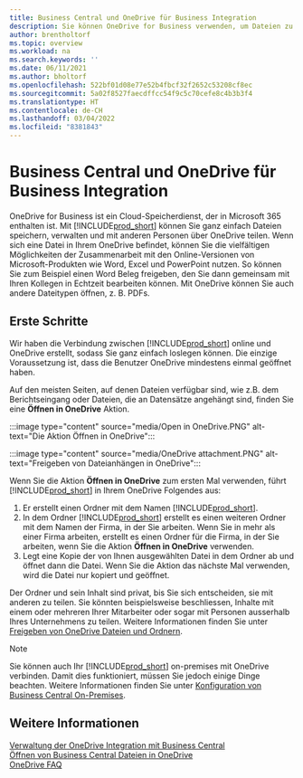 ```yaml
---
title: Business Central und OneDrive für Business Integration
description: Sie können OneDrive for Business verwenden, um Dateien zu speichern, zu verwalten und freizugeben, z.B. Berichte oder Dateianhänge.
author: brentholtorf
ms.topic: overview
ms.workload: na
ms.search.keywords: ''
ms.date: 06/11/2021
ms.author: bholtorf
ms.openlocfilehash: 522bf01d08e77e52b4fbcf32f2652c53208cf8ec
ms.sourcegitcommit: 5a02f8527faecdffcc54f9c5c70cefe8c4b3b3f4
ms.translationtype: HT
ms.contentlocale: de-CH
ms.lasthandoff: 03/04/2022
ms.locfileid: "8381843"
---
```

# <a name="business-central-and-onedrive-for-business-integration"></a>Business Central und OneDrive für Business Integration
OneDrive for Business ist ein Cloud-Speicherdienst, der in Microsoft 365 enthalten ist. Mit [!INCLUDE[prod_short](includes/prod_short.md)] können Sie ganz einfach Dateien speichern, verwalten und mit anderen Personen über OneDrive teilen. Wenn sich eine Datei in Ihrem OneDrive befindet, können Sie die vielfältigen Möglichkeiten der Zusammenarbeit mit den Online-Versionen von Microsoft-Produkten wie Word, Excel und PowerPoint nutzen. So können Sie zum Beispiel einen Word Beleg freigeben, den Sie dann gemeinsam mit Ihren Kollegen in Echtzeit bearbeiten können. Mit OneDrive können Sie auch andere Dateitypen öffnen, z. B. PDFs. 

## <a name="getting-started"></a>Erste Schritte
Wir haben die Verbindung zwischen [!INCLUDE[prod_short](includes/prod_short.md)] online und OneDrive erstellt, sodass Sie ganz einfach loslegen können. Die einzige Voraussetzung ist, dass die Benutzer OneDrive mindestens einmal geöffnet haben. 

Auf den meisten Seiten, auf denen Dateien verfügbar sind, wie z.B. dem Berichtseingang oder Dateien, die an Datensätze angehängt sind, finden Sie eine **Öffnen in OneDrive** Aktion.

:::image type="content" source="media/Open in OneDrive.PNG" alt-text="Die Aktion Öffnen in OneDrive":::

 
:::image type="content" source="media/OneDrive attachment.PNG" alt-text="Freigeben von Dateianhängen in OneDrive":::

Wenn Sie die Aktion **Öffnen in OneDrive** zum ersten Mal verwenden, führt [!INCLUDE[prod_short](includes/prod_short.md)] in Ihrem OneDrive Folgendes aus:

1. Er erstellt einen Ordner mit dem Namen [!INCLUDE[prod_short](includes/prod_short.md)]. 
2. In dem Ordner [!INCLUDE[prod_short](includes/prod_short.md)] erstellt es einen weiteren Ordner mit dem Namen der Firma, in der Sie arbeiten. Wenn Sie in mehr als einer Firma arbeiten, erstellt es einen Ordner für die Firma, in der Sie arbeiten, wenn Sie die Aktion **Öffnen in OneDrive** verwenden. 
3. Legt eine Kopie der von Ihnen ausgewählten Datei in dem Ordner ab und öffnet dann die Datei. Wenn Sie die Aktion das nächste Mal verwenden, wird die Datei nur kopiert und geöffnet. 

Der Ordner und sein Inhalt sind privat, bis Sie sich entscheiden, sie mit anderen zu teilen. Sie könnten beispielsweise beschliessen, Inhalte mit einem oder mehreren Ihrer Mitarbeiter oder sogar mit Personen ausserhalb Ihres Unternehmens zu teilen. Weitere Informationen finden Sie unter [Freigeben von OneDrive Dateien und Ordnern](https://support.microsoft.com/en-us/office/share-onedrive-files-and-folders-9fcc2f7d-de0c-4cec-93b0-a82024800c07).

> [!NOTE]
> Sie können auch Ihr [!INCLUDE[prod_short](includes/prod_short.md)] on-premises mit OneDrive verbinden. Damit dies funktioniert, müssen Sie jedoch einige Dinge beachten. Weitere Informationen finden Sie unter [Konfiguration von Business Central On-Premises](admin-onedrive-integration.md#configuring-business-central-on-premises).

## <a name="see-also"></a>Weitere Informationen
[Verwaltung der OneDrive Integration mit Business Central](admin-onedrive-integration.md)  
[Öffnen von Business Central Dateien in OneDrive](across-share-onedrive.md)  
[OneDrive FAQ](admin-onedrive-faq.md)